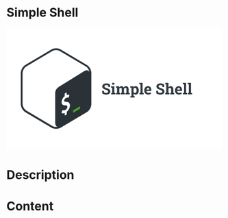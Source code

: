 # Simple Shell
<img with = "150" src ="https://github.com/oimoralest/simple_shell/blob/master/imag/LOGO.png" />

# Description

# Content